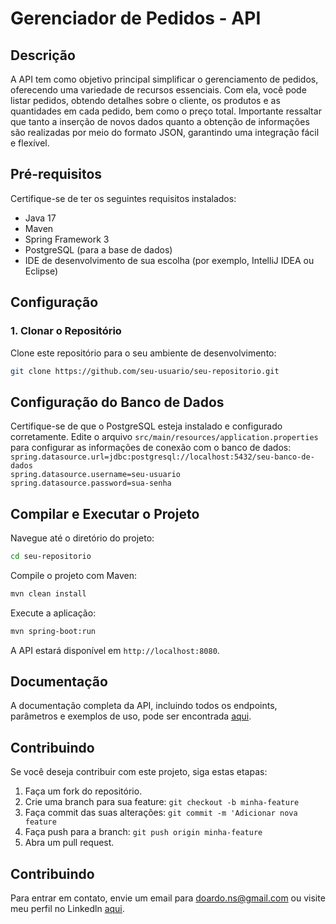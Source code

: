 # Gerenciador de Pedidos - API

## Descrição
A API tem como objetivo principal simplificar o gerenciamento de pedidos, oferecendo uma variedade de recursos essenciais. 
Com ela, você pode listar pedidos, obtendo detalhes sobre o cliente, os produtos e as quantidades em cada pedido, 
bem como o preço total. Importante ressaltar que tanto a inserção de novos dados quanto a obtenção de informações 
são realizadas por meio do formato JSON, garantindo uma integração fácil e flexível.

## Pré-requisitos
Certifique-se de ter os seguintes requisitos instalados:
- Java 17
- Maven
- Spring Framework 3
- PostgreSQL (para a base de dados)
- IDE de desenvolvimento de sua escolha (por exemplo, IntelliJ IDEA ou Eclipse)

## Configuração

### 1. Clonar o Repositório

Clone este repositório para o seu ambiente de desenvolvimento:

```bash
git clone https://github.com/seu-usuario/seu-repositorio.git
```

## Configuração do Banco de Dados
Certifique-se de que o PostgreSQL esteja instalado e configurado corretamente. Edite o arquivo 
```src/main/resources/application.properties``` para configurar as informações de conexão com o banco de dados:
```spring.datasource.url=jdbc:postgresql://localhost:5432/seu-banco-de-dados``` <br>
```spring.datasource.username=seu-usuario```<br>
```spring.datasource.password=sua-senha```

## Compilar e Executar o Projeto
Navegue até o diretório do projeto:
```bash
cd seu-repositorio
```

Compile o projeto com Maven:
```bash
mvn clean install
```

Execute a aplicação:
```bash
mvn spring-boot:run
```
A API estará disponível em `http://localhost:8080`.

## Documentação

A documentação completa da API, incluindo todos os endpoints, parâmetros e exemplos de uso, 
pode ser encontrada [aqui](https://webservices-spring-jpa-fce4ec38f89c.herokuapp.com/swagger-ui/index.html).

## Contribuindo

Se você deseja contribuir com este projeto, siga estas etapas:

1. Faça um fork do repositório. <br>
2. Crie uma branch para sua feature: `git checkout -b minha-feature` <br>
3. Faça commit das suas alterações: `git commit -m 'Adicionar nova feature` <br>
4. Faça push para a branch: `git push origin minha-feature` <br>
5. Abra um pull request. <br>

## Contribuindo

Para entrar em contato, envie um email para doardo.ns@gmail.com ou visite meu perfil no Linkedln [aqui](https://www.linkedin.com/in/carlos-eduardo-ns/).
